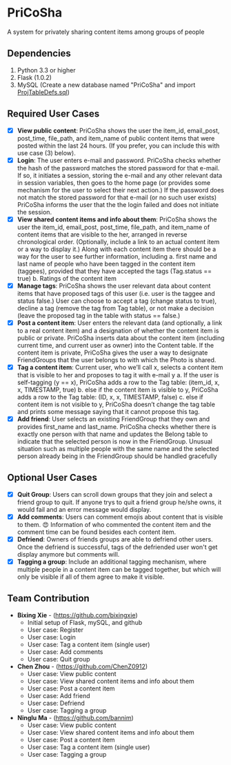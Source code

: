 # PriCoSha
A system for privately sharing content items among groups of people

## Dependencies 
1. Python 3.3 or higher 
2. Flask (1.0.2)
3. MySQL (Create a new database named "PriCoSha" and import [ProjTableDefs.sql](/ProjTableDefs.sql))


## Required User Cases 

- [x] **View public content**: PriCoSha shows the user the item_id, email_post, post_time,
  file_path, and item_name of public content items that were posted within the last 24
  hours. (If you prefer, you can include this with use case (3) below).
- [x] **Login**: The user enters e-mail and password. PriCoSha checks whether the hash of the
  password matches the stored password for that e-mail. If so, it initiates a session, storing
  the e-mail and any other relevant data in session variables, then goes to the home page
  (or provides some mechanism for the user to select their next action.) If the password
  does not match the stored password for that e-mail (or no such user exists) PriCoSha
  informs the user that the the login failed and does not initiate the session.
- [x] **View shared content items and info about them**: PriCoSha shows the user the
  item_id, email_post, post_time, file_path, and item_name of content items that are
  visible to the her, arranged in reverse chronological order. (Optionally, include a link to
  an actual content item or a way to display it.)
  Along with each content item there should be a way for the user to see further
  information, including
  a. first name and last name of people who have been tagged in the content item
  (taggees), provided that they have accepted the tags (Tag.status == true)
  b. Ratings of the content item 
- [x] **Manage tags**: PriCoSha shows the user relevant data about content items that have
  proposed tags of this user (i.e. user is the taggee and status false.) User can choose to
  accept a tag (change status to true), decline a tag (remove the tag from Tag table), or
  not make a decision (leave the proposed tag in the table with status == false.)
- [x] **Post a content item**: User enters the relevant data (and optionally, a link to a real
  content item) and a designation of whether the content item is public or private.
  PriCoSha inserts data about the content item (including current time, and current user as
  owner) into the Content table. If the content item is private, PriCoSha gives the user a
  way to designate FriendGroups that the user belongs to with which the Photo is shared.
- [x] **Tag a content item**: Current user, who we’ll call x, selects a content item that is visible
  to her and proposes to tag it with e-mail y
  a. If the user is self-tagging (y == x), PriCoSha adds a row to the Tag table:
  (item_id, x, x, TIMESTAMP, true)
  b. else if the content item is visible to y, PriCoSha adds a row to the Tag table:
  (ID, x, x, TIMESTAMP, false)
  c. else if content item is not visible to y, PriCoSha doesn’t change the tag table and
  prints some message saying that it cannot propose this tag.
- [x] **Add friend**: User selects an existing FriendGroup that they own and provides first_name
  and last_name. PriCoSha checks whether there is exactly one person with that name
  and updates the Belong table to indicate that the selected person is now in the
  FriendGroup. Unusual situation such as multiple people with the same name and the
  selected person already being in the FriendGroup should be handled gracefully

## Optional User Cases

- [x] **Quit Group**: Users can scroll down groups that they join and select a friend group to quit. If anyone trys to quit a friend group he/she owns, it would fail and an error message would display. 
- [x] **Add comments**: Users can comment emojis about content that is visible to them. :heart_eyes: Information of who commented the content item and the comment time can be found besides each content item. 
- [x] **Defriend**: Owners of friends groups are able to defriend other users. Once the defriend is successful, tags of the defriended user won't get display anymore but comments will. 
- [x] **Tagging a group**: Include an
  additional tagging mechanism, where multiple people in a content item can be tagged
  together, but which will only be visible if all of them agree to make it visible.
  
## Team Contribution
* **Bixing Xie** - (https://github.com/bixingxie)
  * Initial setup of Flask, mySQL, and github
  * User case: Register
  * User case: Login 
  * User case: Tag a content item (single user) 
  * User case: Add comments 
  * User case: Quit group
* **Chen Zhou** - (https://github.com/ChenZ0912)
  * User case: View public content
  * User case: View shared content items and info about them
  * User case: Post a content item
  * User case: Add friend
  * User case: Defriend
  * User case: Tagging a group
* **Ninglu Ma** - (https://github.com/bannim)
  * User case: View public content
  * User case: View shared content items and info about them
  * User case: Post a content item
  * User case: Tag a content item (single user) 
  * User case: Tagging a group
